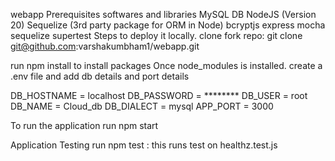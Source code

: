 webapp
Prerequisites softwares and libraries
MySQL DB
NodeJS (Version 20)
Sequelize (3rd party package for ORM in Node)
bcryptjs
express
mocha
sequelize
supertest
Steps to deploy it locally.
clone fork repo: git clone git@github.com:varshakumbham1/webapp.git

run npm install to install packages
Once node_modules is installed. create a .env file and add db details and port details

DB_HOSTNAME = localhost
DB_PASSWORD = ********
DB_USER = root
DB_NAME = Cloud_db
DB_DIALECT = mysql
APP_PORT = 3000

To run the application
run npm start

Application Testing
run npm test : this runs test on healthz.test.js
